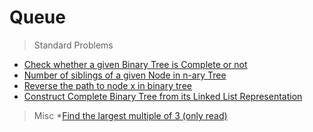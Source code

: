 # Queue

> Standard Problems
* [Check whether a given Binary Tree is Complete or not](https://www.geeksforgeeks.org/check-if-a-given-binary-tree-is-complete-tree-or-not/)
* [Number of siblings of a given Node in n-ary Tree](https://www.geeksforgeeks.org/number-siblings-given-node-n-ary-tree/)
* [Reverse the path to node x in binary tree](https://github.com/pakd/cppCodes/blob/master/DataStructure/Tree/BinarySearchTree/reverse_path_to_node_x.cpp)
* [Construct Complete Binary Tree from its Linked List Representation](https://www.geeksforgeeks.org/given-linked-list-representation-of-complete-tree-convert-it-to-linked-representation/)

> Misc
*[Find the largest multiple of 3 (only read)](https://www.geeksforgeeks.org/find-the-largest-number-multiple-of-3/)

